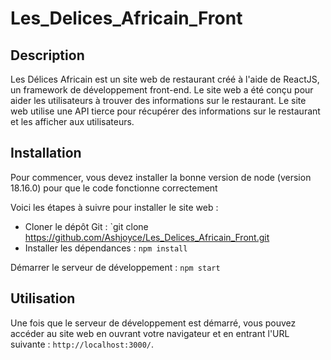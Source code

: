 # Les_Delices_Africain_Front

## Description
Les Délices Africain est un site web de restaurant créé à l'aide de ReactJS, un framework de développement front-end. Le site web a été conçu pour aider les utilisateurs à trouver des informations sur le restaurant. Le site web utilise une API tierce pour récupérer des informations sur le restaurant et les afficher aux utilisateurs.

## Installation
 Pour commencer, vous devez installer la bonne version de node (version 18.16.0) pour que le code fonctionne correctement
 
Voici les étapes à suivre pour installer le site web :

- Cloner le dépôt Git : `git clone https://github.com/Ashjoyce/Les_Delices_Africain_Front.git
- Installer les dépendances : `npm install`

 Démarrer le serveur de développement : `npm start`

## Utilisation

Une fois que le serveur de développement est démarré, vous pouvez accéder au site web en ouvrant votre navigateur et en entrant l'URL suivante : `http://localhost:3000/`.
